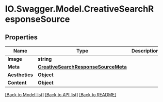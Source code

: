 # IO.Swagger.Model.CreativeSearchResponseSource
## Properties

Name | Type | Description | Notes
------------ | ------------- | ------------- | -------------
**Image** | **string** |  | [optional] 
**Meta** | [**CreativeSearchResponseSourceMeta**](CreativeSearchResponseSourceMeta.md) |  | [optional] 
**Aesthetics** | **Object** |  | [optional] 
**Content** | **Object** |  | [optional] 

[[Back to Model list]](../README.md#documentation-for-models) [[Back to API list]](../README.md#documentation-for-api-endpoints) [[Back to README]](../README.md)

